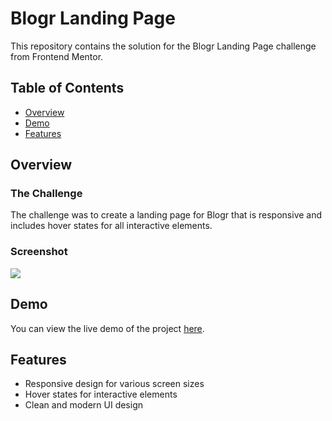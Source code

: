 # Blogr Landing Page

This repository contains the solution for the Blogr Landing Page challenge from Frontend Mentor.

## Table of Contents

- [Overview](#overview)
- [Demo](#demo)
- [Features](#features)


## Overview

### The Challenge

The challenge was to create a landing page for Blogr that is responsive and includes hover states for all interactive elements.

### Screenshot

![](images/Bloger-snip.JPG.jpg)

## Demo

You can view the live demo of the project [here](https://your-live-site-url.com).


## Features

- Responsive design for various screen sizes
- Hover states for interactive elements
- Clean and modern UI design

